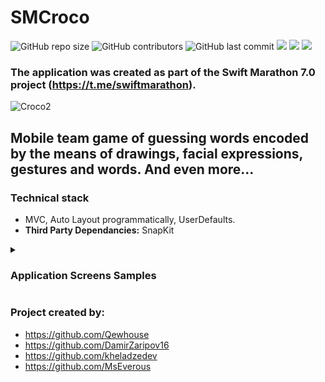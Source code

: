 # SMCroco
![GitHub repo size](https://img.shields.io/github/repo-size/qewhouse/SMCroco)  ![GitHub contributors](https://img.shields.io/github/contributors/qewhouse/SMCroco)   ![GitHub last commit](https://img.shields.io/github/last-commit/qewhouse/SMCroco) ![][ios] ![][swift] ![][uikit] 

### The application was created as part of the Swift Marathon 7.0 project (https://t.me/swiftmarathon).

![Croco2](https://user-images.githubusercontent.com/31271156/233808135-c03de41b-ec8f-451e-bc51-d245afdce431.png)

## Mobile team game of guessing words encoded by the means of drawings, facial expressions, gestures and words. And even more...

### Technical stack
- MVC, Auto Layout programmatically, UserDefaults.
- **Third Party Dependancies:** SnapKit
<details><summary><h3>Application Screens Samples</h3></summary>
<a href="https://imgbb.com/"><img src="https://i.ibb.co/hKwhVqK/Start-screen.png" alt="Start screen" border="0"></a>
<a href="https://imgbb.com/"><img src="https://i.ibb.co/dtd4btR/Rules.png" alt="Rules" border="0"></a>
<a href="https://imgbb.com/"><img src="https://i.ibb.co/SJFcTJC/Leaders.png" alt="Leaders" border="0"></a>
<a href="https://imgbb.com/"><img src="https://i.ibb.co/2Mt7WJn/Teams-to-play.png" alt="Teams to play" border="0"></a>
<a href="https://imgbb.com/"><img src="https://i.ibb.co/8xkQfjp/Add-team.png" alt="Add team" border="0"></a>
<a href="https://imgbb.com/"><img src="https://i.ibb.co/2gRgP5p/Category.png" alt="Category" border="0"></a>
<a href="https://imgbb.com/"><img src="https://i.ibb.co/rMycw3x/Word.png" alt="Word" border="0"></a>
<a href="https://imgbb.com/"><img src="https://i.ibb.co/cQtYXvG/Win.png" alt="Win" border="0"></a>
<a href="https://imgbb.com/"><img src="https://i.ibb.co/cy3GXJT/Loose.png" alt="Loose" border="0"></a>
<a href="https://imgbb.com/"><img src="https://i.ibb.co/3zVgsZm/Game-Results.png" alt="Game Results" border="0"></a>
</details>

### Project created by:
- https://github.com/Qewhouse
- https://github.com/DamirZaripov16
- https://github.com/kheladzedev
- https://github.com/MsEverous

[ios]: https://img.shields.io/badge/iOS-15.0-critical
[swift]: https://img.shields.io/badge/-Swift-9cf
[uikit]: https://img.shields.io/badge/-UIKit-blue
